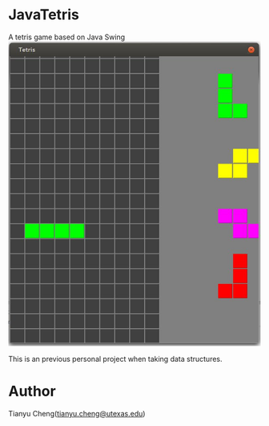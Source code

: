 JavaTetris
==========

A tetris game based on Java Swing
![Image](./screenshot/tetris.jpg?raw=true)

This is an previous personal project when taking data structures.

Author
=======
Tianyu Cheng(tianyu.cheng@utexas.edu)
